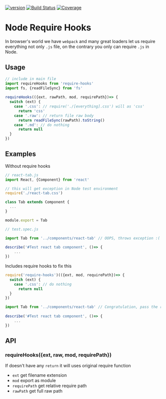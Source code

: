 [![version](https://img.shields.io/npm/v/require-hooks.svg?label=version)](https://www.npmjs.org/package/rwu823/require-hooks) [![Build Status](https://img.shields.io/travis/rwu823/require-hooks.svg?branch=master)](https://travis-ci.org/rwu823/require-hooks) [![Coverage](https://img.shields.io/coveralls/rwu823/require-hooks.svg)](https://coveralls.io/github/rwu823/require-hooks)

# Node Require Hooks

In browser's world we have `webpack` and many great loaders let us require everything not only `.js` file,  on the contrary you only can require `.js` in Node.



## Usage

```javascript
// include in main file
import requireHooks from 'require-hooks'
import fs, {readFileSync} from 'fs'
  
requireHooks(({ext, rawPath, mod, requirePath})=> {
  switch (ext) {
    case '.css': // require('./[everything].css') will as 'css'
      return 'css'
    case '.raw': // return file raw body
      return readFileSync(rawPath).toString()
    case '.md': // do nothing
      return null
  }
})
```



## Examples

Without require hooks

```javascript
// react-tab.js
import React, {Component} from 'react'

// this will get exception in Node test environment
require('./react-tab.css') 

class Tab extends Component {
  ...
}

module.export = Tab
```



```javascript
// test.spec.js

import Tab from '../components/react-tab' // OOPS, throws exception :(
  
describe('#Test react tab component', ()=> {
	...
})
```



Includes require hooks to fix this

```javascript
require('require-hooks')(({ext, mod, requirePath})=> {
  switch (ext) {
    case '.css': // do nothing
      return null
  }
})

import Tab from '../components/react-tab' // Congratulation, pass the require :)    
               
describe('#Test react tab component', ()=> {
	...
})
```



## API

### requireHooks({ext, raw, mod, requirePath})

If doesn't have any `return` it will uses original require function

- `ext` get filename extension
- `mod`  export as module
- `requirePath` get relative require path
- `rawPath` get full raw path

###  
